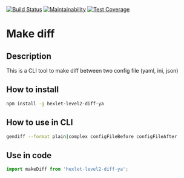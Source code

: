 [![Build Status](https://travis-ci.org/Badasper/project-lvl2-s169.svg?branch=master)](https://travis-ci.org/Badasper/project-lvl2-s169)
[![Maintainability](https://api.codeclimate.com/v1/badges/120e7fe1a5f133b0dcc8/maintainability)](https://codeclimate.com/github/Badasper/project-lvl2-s169/maintainability)
[![Test Coverage](https://api.codeclimate.com/v1/badges/120e7fe1a5f133b0dcc8/test_coverage)](https://codeclimate.com/github/Badasper/project-lvl2-s169/test_coverage)

# Make diff

## Description

This is a CLI tool to make diff between two config file (yaml, ini, json)
## How to install
```bash
npm install -g hexlet-level2-diff-ya
```
## How to use in CLI
```bash
gendiff --format plain|complex configFileBefore configFileAfter
```
## Use in code
```javascript
import makeDiff from 'hexlet-level2-diff-ya';
```
